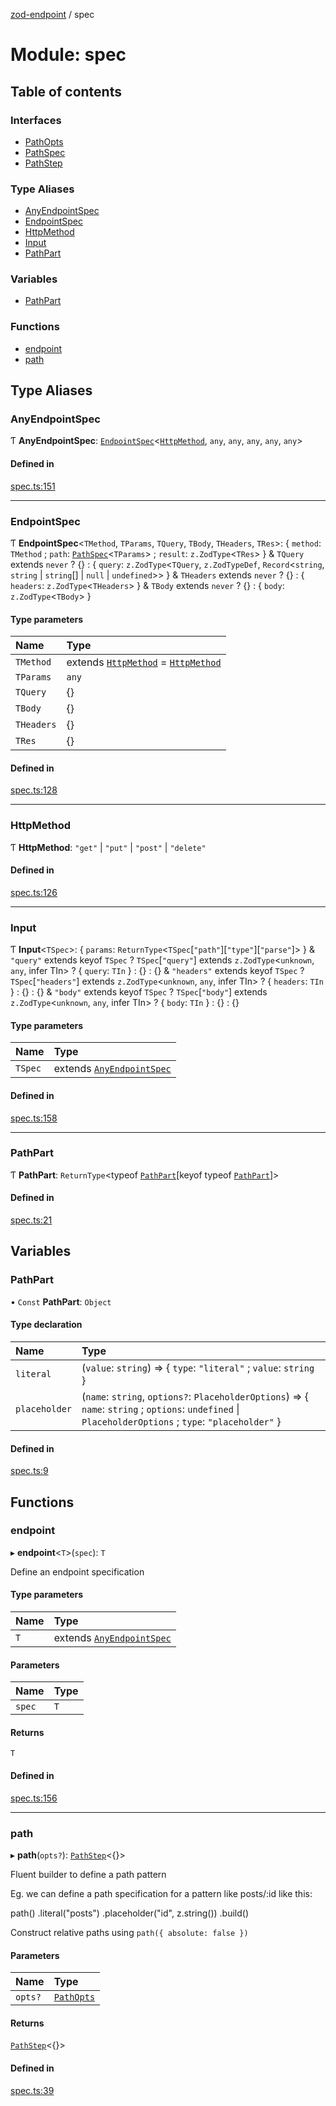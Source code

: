 [zod-endpoint](../README.md) / spec

# Module: spec

## Table of contents

### Interfaces

- [PathOpts](../interfaces/spec.PathOpts.md)
- [PathSpec](../interfaces/spec.PathSpec.md)
- [PathStep](../interfaces/spec.PathStep.md)

### Type Aliases

- [AnyEndpointSpec](spec.md#anyendpointspec)
- [EndpointSpec](spec.md#endpointspec)
- [HttpMethod](spec.md#httpmethod)
- [Input](spec.md#input)
- [PathPart](spec.md#pathpart)

### Variables

- [PathPart](spec.md#pathpart-1)

### Functions

- [endpoint](spec.md#endpoint)
- [path](spec.md#path)

## Type Aliases

### AnyEndpointSpec

Ƭ **AnyEndpointSpec**: [`EndpointSpec`](spec.md#endpointspec)<[`HttpMethod`](spec.md#httpmethod), `any`, `any`, `any`, `any`, `any`\>

#### Defined in

[spec.ts:151](https://github.com/lorefnon/zod-endpoint/blob/eb01508/src/spec.ts#L151)

___

### EndpointSpec

Ƭ **EndpointSpec**<`TMethod`, `TParams`, `TQuery`, `TBody`, `THeaders`, `TRes`\>: { `method`: `TMethod` ; `path`: [`PathSpec`](../interfaces/spec.PathSpec.md)<`TParams`\> ; `result`: `z.ZodType`<`TRes`\>  } & `TQuery` extends `never` ? {} : { `query`: `z.ZodType`<`TQuery`, `z.ZodTypeDef`, `Record`<`string`, `string` \| `string`[] \| ``null`` \| `undefined`\>\>  } & `THeaders` extends `never` ? {} : { `headers`: `z.ZodType`<`THeaders`\>  } & `TBody` extends `never` ? {} : { `body`: `z.ZodType`<`TBody`\>  }

#### Type parameters

| Name | Type |
| :------ | :------ |
| `TMethod` | extends [`HttpMethod`](spec.md#httpmethod) = [`HttpMethod`](spec.md#httpmethod) |
| `TParams` | `any` |
| `TQuery` | {} |
| `TBody` | {} |
| `THeaders` | {} |
| `TRes` | {} |

#### Defined in

[spec.ts:128](https://github.com/lorefnon/zod-endpoint/blob/eb01508/src/spec.ts#L128)

___

### HttpMethod

Ƭ **HttpMethod**: ``"get"`` \| ``"put"`` \| ``"post"`` \| ``"delete"``

#### Defined in

[spec.ts:126](https://github.com/lorefnon/zod-endpoint/blob/eb01508/src/spec.ts#L126)

___

### Input

Ƭ **Input**<`TSpec`\>: { `params`: `ReturnType`<`TSpec`[``"path"``][``"type"``][``"parse"``]\>  } & ``"query"`` extends keyof `TSpec` ? `TSpec`[``"query"``] extends `z.ZodType`<`unknown`, `any`, infer TIn\> ? { `query`: `TIn`  } : {} : {} & ``"headers"`` extends keyof `TSpec` ? `TSpec`[``"headers"``] extends `z.ZodType`<`unknown`, `any`, infer TIn\> ? { `headers`: `TIn`  } : {} : {} & ``"body"`` extends keyof `TSpec` ? `TSpec`[``"body"``] extends `z.ZodType`<`unknown`, `any`, infer TIn\> ? { `body`: `TIn`  } : {} : {}

#### Type parameters

| Name | Type |
| :------ | :------ |
| `TSpec` | extends [`AnyEndpointSpec`](spec.md#anyendpointspec) |

#### Defined in

[spec.ts:158](https://github.com/lorefnon/zod-endpoint/blob/eb01508/src/spec.ts#L158)

___

### PathPart

Ƭ **PathPart**: `ReturnType`<typeof [`PathPart`](spec.md#pathpart-1)[keyof typeof [`PathPart`](spec.md#pathpart-1)]\>

#### Defined in

[spec.ts:21](https://github.com/lorefnon/zod-endpoint/blob/eb01508/src/spec.ts#L21)

## Variables

### PathPart

• `Const` **PathPart**: `Object`

#### Type declaration

| Name | Type |
| :------ | :------ |
| `literal` | (`value`: `string`) => { `type`: ``"literal"`` ; `value`: `string`  } |
| `placeholder` | (`name`: `string`, `options?`: `PlaceholderOptions`) => { `name`: `string` ; `options`: `undefined` \| `PlaceholderOptions` ; `type`: ``"placeholder"``  } |

#### Defined in

[spec.ts:9](https://github.com/lorefnon/zod-endpoint/blob/eb01508/src/spec.ts#L9)

## Functions

### endpoint

▸ **endpoint**<`T`\>(`spec`): `T`

Define an endpoint specification

#### Type parameters

| Name | Type |
| :------ | :------ |
| `T` | extends [`AnyEndpointSpec`](spec.md#anyendpointspec) |

#### Parameters

| Name | Type |
| :------ | :------ |
| `spec` | `T` |

#### Returns

`T`

#### Defined in

[spec.ts:156](https://github.com/lorefnon/zod-endpoint/blob/eb01508/src/spec.ts#L156)

___

### path

▸ **path**(`opts?`): [`PathStep`](../interfaces/spec.PathStep.md)<{}\>

Fluent builder to define a path pattern

Eg. we can define a path specification for a pattern like posts/:id like this:

   path()
      .literal("posts")
      .placeholder("id", z.string())
      .build()

Construct relative paths using `path({ absolute: false })`

#### Parameters

| Name | Type |
| :------ | :------ |
| `opts?` | [`PathOpts`](../interfaces/spec.PathOpts.md) |

#### Returns

[`PathStep`](../interfaces/spec.PathStep.md)<{}\>

#### Defined in

[spec.ts:39](https://github.com/lorefnon/zod-endpoint/blob/eb01508/src/spec.ts#L39)
